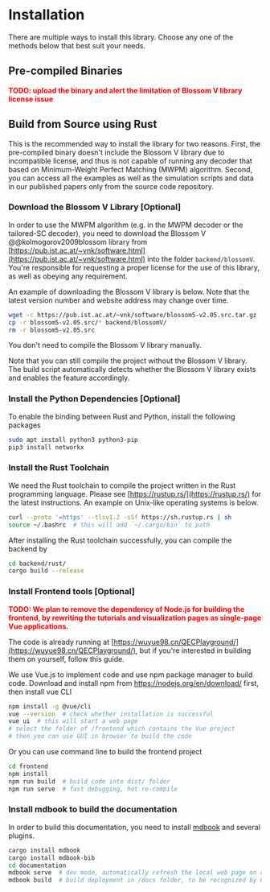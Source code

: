 # Installation

There are multiple ways to install this library.
Choose any one of the methods below that best suit your needs.

## Pre-compiled Binaries

<strong style="color:red;">TODO: upload the binary and alert the limitation of Blossom V library license issue</strong>

## Build from Source using Rust

This is the recommended way to install the library for two reasons.
First, the pre-compiled binary doesn't include the Blossom V library due to incompatible license, and thus is not capable of running any decoder that based on Minimum-Weight Perfect Matching (MWPM) algorithm.
Second, you can access all the examples as well as the simulation scripts and data in our published papers only from the source code repository.

### Download the Blossom V Library [Optional]

In order to use the MWPM algorithm (e.g. in the MWPM decoder or the tailored-SC decoder), you need to download the Blossom V @@kolmogorov2009blossom library from [https://pub.ist.ac.at/~vnk/software.html](https://pub.ist.ac.at/~vnk/software.html) into the folder `backend/blossomV`.
You're responsible for requesting a proper license for the use of this library, as well as obeying any requirement.

An example of downloading the Blossom V library is below. Note that the latest version number and website address may change over time.

```bash
wget -c https://pub.ist.ac.at/~vnk/software/blossom5-v2.05.src.tar.gz -O - | tar -xz
cp -r blossom5-v2.05.src/* backend/blossomV/
rm -r blossom5-v2.05.src
```

You don't need to compile the Blossom V library manually.

Note that you can still compile the project without the Blossom V library.
The build script automatically detects whether the Blossom V library exists and enables the feature accordingly.

### Install the Python Dependencies [Optional]

To enable the binding between Rust and Python, install the following packages

```bash
sudo apt install python3 python3-pip
pip3 install networkx
```

### Install the Rust Toolchain

We need the Rust toolchain to compile the project written in the Rust programming language.
Please see [https://rustup.rs/](https://rustup.rs/) for the latest instructions.
An example on Unix-like operating systems is below.

```bash
curl --proto '=https' --tlsv1.2 -sSf https://sh.rustup.rs | sh
source ~/.bashrc  # this will add `~/.cargo/bin` to path
```

After installing the Rust toolchain successfully, you can compile the backend by

```bash
cd backend/rust/
cargo build --release
```

### Install Frontend tools [Optional]

<strong style="color:red;">TODO: We plan to remove the dependency of Node.js for building the frontend, by rewriting the tutorials and visualization pages as single-page Vue applications.</strong>

The code is already running at [https://wuyue98.cn/QECPlayground/](https://wuyue98.cn/QECPlayground/), but if you're interested in building them on yourself, follow this guide.

We use Vue.js to implement code and use npm package manager to build code. Download and install npm from https://nodejs.org/en/download/ first, then install vue CLI

```bash
npm install -g @vue/cli
vue --version  # check whether installation is successful
vue ui  # this will start a web page
# select the folder of /frontend which contains the Vue project
# then you can use GUI in browser to build the code
```

Or you can use command line to build the frontend project

```bash
cd frontend
npm install
npm run build  # build code into dist/ folder
npm run serve  # fast debugging, hot re-compile
```

### Install mdbook to build the documentation

In order to build this documentation, you need to install [mdbook](https://crates.io/crates/mdbook) and several plugins.

```bash
cargo install mdbook
cargo install mdbook-bib
cd documentation
mdbook serve  # dev mode, automatically refresh the local web page on code change
mdbook build  # build deployment in /docs folder, to be recognized by GitHub Pages
```
